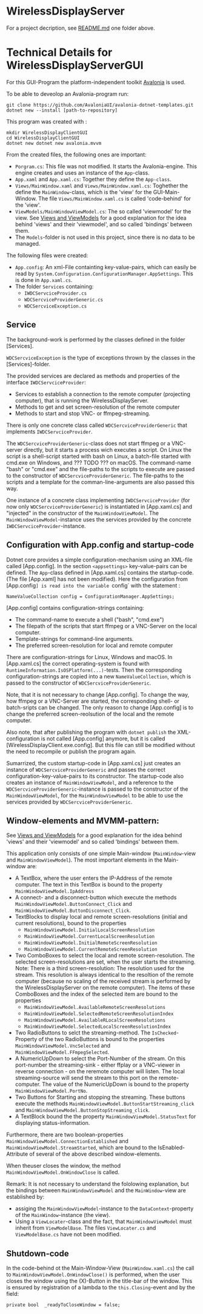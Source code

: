 # WirelessDisplayServer

For a project decription, see [README.md](../README.md) 
one folder above.

# Technical Details for WirelessDisplayServerGUI

For this GUI-Program the platform-independent toolkit 
[Avalonia](http://avaloniaui.net/) is used. 

To be able to deveolop an Avalonia-program run:

```
git clone https://github.com/AvaloniaUI/avalonia-dotnet-templates.git
dotnet new --install [path-to-repository]
```

This program was created with :

```
mkdir WirelessDisplayClientGUI
cd WirelessDisplayClientGUI
dotnet new dotnet new avalonia.mvvm
```

From the created files, the following ones are important:

- `Porgram.cs`: This file was not modified. It starts the Avalonia-engine. This
  engine creates and uses an instance of the `App`-class.
- `App.xaml` and `App.xaml.cs`: Together they define the `App-class`.
- `Views/MainWindow.xaml` and `Views/MainWindow.xaml.cs`: Toghether the define 
  the `MainWindow`-class, which is the 'view' for the GUI-Main-Window. The file
  `Views/MainWindow.xaml.cs` is called 'code-behind' for the 'view'.
- `ViewModels/MainWindowViewModel.cs`: The so called 'viewmodel' for the view.
  See [Views and ViewModels](http://avaloniaui.net/docs/quickstart/mvvm#views-and-viewmodels)
  for a good explanation for the idea behind 'views' and  their 'viewmodel', 
  and so called 'bindings' between them.
- The `Models`-folder is not used in this project, since there is no data to
  be managed.

The following files were created:

- `App.config`: An xml-File containting key-value-pairs, which can easily be 
  read by `System.Configuration.ConfigurationManager.AppSettings`. This is 
  done in `App.xaml.cs`.
- The folder `Services` containing:
  * `IWDCServciceProvider.cs`
  * `WDCSercviceProviderGeneric.cs`
  * `WDCSercviceException.cs`

## Service

The background-work is performed by the classes defined in the folder 
[Services].

`WDCSercviceException` is the type of exceptions thrown by the classes in 
the [Services]-folder.

The provided services are declared as methods and properties of the interface 
`IWDCServciceProvider`:

- Services to establish a connection to the remote computer (projecting 
  computer), that is running the WirelessDisplayServer.
- Methods to get and set screen-resolution of the remote computer
- Methods to start and stop VNC- or ffmpeg-streaming.

There is only one concrete class called `WDCSercviceProviderGeneric` that 
implements `IWDCServciceProvider`.

The `WDCSercviceProviderGeneric`-class does not start ffmpeg or a VNC-server
directly, but it starts a process wich executes a script. On Linux the script 
is a shell-script started with bash on Linux, a batch-file started with 
cmd.exe on Windows, and ??? TODO ??? on macOS. The command-name "bash" or 
"cmd.exe" and the file-paths to the scripts to execute are passed to the 
constructor of `WDCSercviceProviderGeneric`. The file-paths to the scripts
and a template for the comman-line-arguments are also passed this way.

One instance of a concrete class implementing `IWDCServciceProvider` (for now
only `WDCSercviceProviderGeneric`) is instantiated in [App.xaml.cs] and
"injected" in the constructor of the `MainWindowViewModel`. The
`MainWindowViewModel`-instance uses the services provided by the concrete
`IWDCServciceProvider`-instance.

## Configuration with App.config and startup-code

Dotnet core provides a simple configuration-mechanism using an XML-file called
[App.config]. In the section `<appsettings>` key-value-pairs can be defined.
The `App`-class defined in [App.xaml.cs] contains the startup-code. (The file 
[App.xaml] has not been modified). Here the configuration from [App.config`]
is read into the variable `config` with the statement :

```
NameValueCollection config = ConfigurationManager.AppSettings;
```

[App.config] contains configuration-strings containing:

- The command-name to execute a shell ("bash", "cmd.exe")
- The filepath of the scripts that start ffmpeg or a VNC-Server on the local
  computer.
- Template-strings for command-line arguments.
- The preferred screen-resolution for local and remote computer

There are configuration-strings for Linux, Windows and macOS. In 
[App.xaml.cs] the correct operating-system is found with 
`RuntimeInformation.IsOSPlatform(...)`-tests. Then the corresponding
configuration-strings are copied into a new `NameValueCollection`, which is 
passed to the constructor of `WDCSercviceProviderGeneric`.

Note, that it is not necessary to change [App.config]. To change
the way, how ffmpeg or a VNC-Server are started, the corresponding
shell- or batch-sripts can be changed. The only reason to change [App.config]
is to change the preferred screen-reolsution of the local and the remote
computer.

Also note, that after publishing the program with `dotnet publish` the 
XML-configuration is not called [App.config] anymore, but it is called
[WirelessDisplayClient.exe.config]. But this file can still be modified
without the need to recompile or publish the program again.

Sumarrized, the custom startup-code in [App.xaml.cs] just creates an
instance of `WDCSercviceProviderGeneric` and passes the correct
configuration-key-value-pairs to its constructor. The startup-code also
creates an instance of `MainWindowViewModel`, and a reference to the 
`WDCSercviceProviderGeneric`-instance is passed to the constructor of
the `MainWindowViewModel`, for the `MainWindowViewModel` to be able to use
the services provided by `WDCSercviceProviderGeneric`.

## Window-elements and MVMM-pattern:

See [Views and ViewModels](http://avaloniaui.net/docs/quickstart/mvvm#views-and-viewmodels)
for a good explanation for the idea behind 'views' and  their 'viewmodel'
and so called 'bindings' between them.

This application only consists of one simple Main-window (`MainWindow`-view
and `MainWindowViewModel`). The most important elements in the Main-window are:

- A TextBox, where the user enters the IP-Address of the remote computer. The
  text in this TextBox is bound to the property `MainWindowViewModel.IpAddress`
- A connect- and a disconnect-button which execute the methods 
  `MainWindowViewModel.ButtonConnect_Click` and 
  `MainWindowViewModel.ButtonDisconnect_Click`.
- TextBlocks to display local and remote screen-resolutions (initial and 
  current resolutions), bound to the properties 
  * `MainWindowViewModel.InitialLocalScreenResolution`
  * `MainWindowViewModel.CurrentLocalScreenResolution`
  * `MainWindowViewModel.InitialRemoteScreenResolution`
  * `MainWindowViewModel.CurrentRemoteScreenResolution`
- Two ComboBoxes to select the local and remote screen-resolution. The 
  selected screen-resolutions are set, when the user starts the streaming.
  Note: There is a third screen-resolution: The resolution used for the
  stream. This resolution is always identical to the resoltion of the
  remote computer (because no scaling of the received stream is performed by
  the WirelessDisplayServer on the remote computer). The items of these
  ComboBoxes and the index of the selected item are bound to the properties
  * `MainWindowViewModel.AvailableRemoteScreenResolutions`
  * `MainWindowViewModel.SelectedRemoteScreenResolutionIndex`
  * `MainWindowViewModel.AvailableRLocalScreenResolutions`
  * `MainWindowViewModel.SelectedLocalScreenResolutionIndex`
- Two RadioButtons to selct the streaming-method. The `IsChecked`-Property 
  of the two RadioButtons is bound to the properties
  `MainWindowViewModel.VncSelected` and `MainWindowViewModel.FFmpegSelected`.
- A NumericUpDown to select the Port-Number of the stream. On this port-number
  the streaming-sink - either ffplay or a VNC-viewer in reverse connection - 
  on the reremote computer will listen. The local streaming-source will 
  send the stream to this port on the remote-computer.
  The value of the NumericUpDown is bound to the property
  `MainWindowViewModel.PortNo`.
- Two Buttons for Starting and stopping the streaming. These buttons
  execute the methods `MainWindowViewModel.ButtonStartStreaming_click` and
  `MainWindowViewModel.ButtonStopStreaming_click`.
- A TextBlock bound the the property `MainWindowViewModel.StatusText` for
  displaying status-information.

Furthermore, there are two boolean-properties 
`MainWindowViewModel.ConnectionEstablished` and 
`MainWindowViewModel.StreamStarted`, which are bound to the 
IsEnabled-Attribute of several of the above described window-elements. 

When theuser closes the window, the method 
`MainWindowViewModel.OnWindowClose` is called.

Remark: It is not necessary to understand the fololowing explanation,
but the bindings between `MainWindowViewModel` and the `MainWindow`-view are 
established by:

- assiging the `MainWindowViewModel`-instance to the `DataContext`-property of
  the `MainWindow`-instance (the view).
- Using a `ViewLocater`-class and the fact, that `MainWindowViewModel` must
  inherit from `ViewModelBase`. The files `ViewLocater.cs` and 
  `ViewModelBase.cs` have not been modified.


## Shutdown-code

In the code-behind ot the Main-Window-View (`MainWindow.xaml.cs`) the call to
`MainWindowViewModel.OnWindowClose()` is performed, when the user closes
the window using the (X)-Button in the title-bar of the window. This is
ensured by registration of a lambda to the `this.Closing`-event and by
the field:

```
private bool  _readyToCloseWindow = false;
``` 
